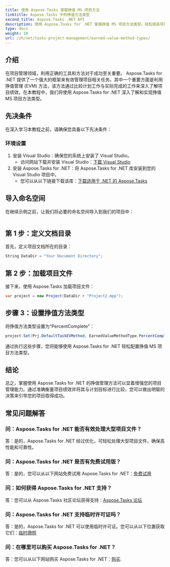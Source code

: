 ```yaml
---
title: 使用 Aspose.Tasks 掌握挣值 MS 项目方法
linktitle: Aspose.Tasks 中的挣值方法类型
second_title: Aspose.Tasks .NET API
description: 使用 Aspose.Tasks for .NET 掌握挣值 MS 项目方法类型。轻松提高项目管理效率。
type: docs
weight: 10
url: /zh/net/tasks-project-management/earned-value-method-types/
---
```

## 介绍
在项目管理领域，利用正确的工具和方法对于成功至关重要。 Aspose.Tasks for .NET 提供了一个强大的框架来有效管理项目相关任务。其中一个重要方面是利用挣值管理 (EVM) 方法，该方法通过比较计划工作与实际完成的工作来深入了解项目绩效。在本教程中，我们将使用 Aspose.Tasks for .NET 深入了解和实现挣值 MS 项目方法类型。
## 先决条件
在深入学习本教程之前，请确保您具备以下先决条件：
### 环境设置
1. 安装 Visual Studio：确保您的系统上安装了 Visual Studio。
   - 访问网站下载并安装 Visual Studio：[下载 Visual Studio](https://visualstudio.microsoft.com/downloads/)
2. 安装 Aspose.Tasks for .NET：将 Aspose.Tasks for .NET 库安装到您的 Visual Studio 项目中。
   - 您可以从以下链接下载该库：[下载适用于 .NET 的 Aspose.Tasks](https://releases.aspose.com/tasks/net/)

## 导入命名空间
在继续示例之前，让我们将必要的命名空间导入到我们的项目中：
```csharp

```

## 第 1 步：定义文档目录
首先，定义项目文档所在的目录：
```csharp
String DataDir = "Your Document Directory";
```
## 第 2 步：加载项目文件
接下来，使用 Aspose.Tasks 加载项目文件：
```csharp
var project = new Project(DataDir + "Project2.mpp");
```
## 步骤 3：设置挣值方法类型
将挣值方法类型设置为“PercentComplete”：
```csharp
project.Set(Prj.DefaultTaskEVMethod, EarnedValueMethodType.PercentComplete);
```
通过执行这些步骤，您将能够使用 Aspose.Tasks for .NET 轻松配置挣值 MS 项目方法类型。

## 结论
总之，掌握使用 Aspose.Tasks for .NET 的挣值管理方法可以显着增强您的项目管理能力。通过准确衡量项目绩效并将其与计划目标进行比较，您可以做出明智的决策来引导您的项目取得成功。
## 常见问题解答
### 问：Aspose.Tasks for .NET 能否有效处理大型项目文件？
答：是的，Aspose.Tasks for .NET 经过优化，可轻松处理大型项目文件，确保高性能和可靠性。
### 问：Aspose.Tasks for .NET 是否有免费试用版？
答：是的，您可以从以下网站免费试用 Aspose.Tasks for .NET：[免费试用](https://releases.aspose.com/)
### 问：如何获得 Aspose.Tasks for .NET 支持？
答：您可以从 Aspose.Tasks 社区论坛获得支持：[Aspose.Tasks 论坛](https://forum.aspose.com/c/tasks/15)
### 问：Aspose.Tasks for .NET 支持临时许可证吗？
答：是的，Aspose.Tasks for .NET 可以使用临时许可证。您可以从以下位置获取它们：[临时牌照](https://purchase.aspose.com/temporary-license/)
### 问：在哪里可以购买 Aspose.Tasks for .NET？
答：您可以从以下网站购买 Aspose.Tasks for .NET：[购买](https://purchase.aspose.com/buy).